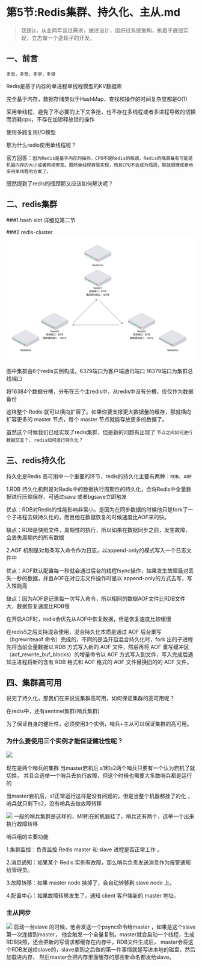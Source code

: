 # 第5节:Redis集群、持久化、主从.md
>我是jz，从业两年谈过需求，做过设计，组织过系统重构，执着于底层实现，立志做一个造轮子的开发。

## 一、前言
`多思，多想，多学，多做`

Redis是基于内存的单进程单线程模型的KV数据库

完全基于内存，数据存储类似于HashMap，查找和操作的时间复杂度都是O(1)

采用单线程，避免了不必要的上下文争抢，也不存在多线程或者多进程导致的切换而消耗cpu，不存在加锁释放锁的操作

使用多路复用I/O模型

那为什么redis使用单线程呢？

官方回答：`因为Redis是基于内存的操作，CPU不是Redis的瓶颈，Redis的瓶颈最有可能是机器内存的大小或者网络带宽。既然单线程容易实现，而且CPU不会成为瓶颈，那就顺理成章地采用单线程的方案了。`

既然提到了redis的瓶颈那又应该如何解决呢？

## 二、redis集群

###1.hash slot 详细见第二节

###2.redis-cluster
![img.png](../../assets/img/redis/Chapter_5/redis-cluster.png)

图中集群由6个redis实例构成，6379端口为客户端通讯端口  16379端口为集群总线端口

将16384个数据分槽，分布在三个主redis中，从redis中没有分槽，仅仅作为数据备份

这样整个 Redis 就可以横向扩容了。如果你要支撑更大数据量的缓存，那就横向扩容更多的 master 节点，每个 master 节点就能存放更多的数据了。

虽然这个时候我们已经实现了redis集群，但是新的问题有出现了 `节点之间如何进行数据交互？`、`redis如何进行持久化？`

## 三、redis持久化

持久化是Redis 高可用中一个重要的环节，redis的持久化主要有两种：`RDB`、`AOF`

1.RDB 持久化机制是对Redis中的数据执行周期性的持久化，会将Redis中全量数据进行压缩保存，可通过sava 或者bgsave立即触发

优点：RDB对Redis的性能影响非常小，是因为在同步数据的时候他只是fork了一个子进程去做持久化的，而且他在数据恢复的时候速度比AOF来的快。

缺点：RDB是快照文件，周期性的执行，所以如果在数据同步之前，发生故障，会丢失周期内的所有数据

2.AOF 机制是对每条写入命令作为日志，以append-only的模式写入一个日志文件中

优点：AOF默认配置每一秒就会通过后台的线程fsync操作，如果发生故障最对丢失一秒的数据，并且AOF在对日志文件操作时是以
append-only的方式去写，写入性能高

缺点：因为AOF是记录每一次写入命令，所以相同的数据AOF文件比RDB文件大，数据恢复速度比RDB慢

在开启AOF时，redis会优先从AOF中恢复数据，但是恢复速度比较缓慢

在redis5之后支持混合使用，混合持久化本质是通过 AOF 后台重写（bgrewriteaof 命令）完成的，不同的是当开启混合持久化时，fork 出的子进程先将当前全量数据以 RDB 方式写入新的 AOF 文件，然后再将 AOF 重写缓冲区（aof_rewrite_buf_blocks）的增量命令以 AOF 方式写入到文件，写入完成后通知主进程将新的含有 RDB 格式和 AOF 格式的 AOF 文件替换旧的的 AOF 文件。

## 四、集群高可用

说完了持久化，那我们在来说说集群高可用，如何保证集群的高可用呢？

在redis中，还有sentinel集群(哨兵集群)

为了保证自身的健壮性，必须使用3个实例，哨兵+主从可以保证集群的高可用。

### 为什么要使用三个实例才能保证健壮性呢？

<img src="xxxx.jpg">

现在是两个哨兵的集群
当master宕机后 s1和s2两个哨兵只要有一个认为宕机了就切换，
并且会选举一个哨兵去执行故障，但这个时候也需要大多数哨兵都是运行的

当master宕机后，s1正常运行这样是没有问题的，但是当整个机器都挂了的化
，哨兵就只剩下s2，没有哨兵去做故障转移

<img src="xxx.jpg">
一般的哨兵集群是这样的，M1所在的机器挂了，哨兵还有两个，选举一个出来执行故障转移

哨兵组的主要功能

1.集群监控：负责监控 Redis master 和 slave 进程是否正常工作 。


2.消息通知：如果某个 Redis 实例有故障，那么哨兵负责发送消息作为报警通知给管理员。


3.故障转移：如果 master node 挂掉了，会自动转移到 slave node 上。


4.配置中心：如果故障转移发生了，通知 client 客户端新的 master 地址。


### 主从同步

<img src="xxxx.jpg">
启动一台slave 的时候，他会发送一个psync命令给master ，如果是这个slave第一次连接到master，
他会触发一个全量复制。master就会启动一个线程，生成RDB快照，还会把新的写请求都缓存在内存中，RDB文件生成后，
master会将这个RDB发送给slave的，slave拿到之后做的第一件事情就是写进本地的磁盘，然后加载进内存，
然后master会把内存里面缓存的那些新命名都发给slave。














